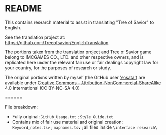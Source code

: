 # README

This contains research material to assist in translating "Tree of Savior" to English. 

See the translation project at: https://github.com/Treeofsavior/EnglishTranslation

The portions taken from the translation project and Tree of Savior game belong to IMCGAMES CO., LTD.  and other respective owners, and is replicated here under the relevant fair use or fair dealings copyright law for your country, for the purposes of research or study.

The original portions written by myself (the GitHub user ['ensata'](https://github.com/ensata)) are available under [Creative Commons – Attribution-NonCommercial-ShareAlike 4.0 International (CC BY-NC-SA 4.0)](http://creativecommons.org/licenses/by-nc-sa/4.0/)


======

File breakdown:
* Fully original: `GitHub_Usage.txt` ; `Style_Guide.txt`
* Contains mix of fair use material and original creation: `Keyword_notes.tsv` ; `mapnames.tsv` ; all files inside `\interface research\`
